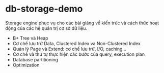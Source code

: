 # db-storage-demo

Storage engine phục vụ cho các bài giảng về kiến trúc và cách thức hoạt động của các hệ quản trị cơ sở dữ liệu.

- B+ Tree và Heap
- Cơ chế lưu trữ Data, Clustered Index va Non-Clustered Index
- Quản lý Page và Extend: cơ chế lưu trữ, I/O, caching...
- Cơ chế và thứ tự thực hiện các bước của query, execution plan
- Database partitioning
- Optimization
